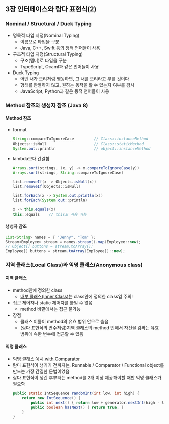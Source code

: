 ## 3장 인터페이스와 람다 표현식(2)

### Nominal / Structural / Duck Typing
* 명목적 타입 지정(Nominal Typing)
    * 이름으로 타입을 구분
    * Java, C++, Swift 등의 정적 언어들이 사용
* 구조적 타입 지정(Structural Typing)
    * 구조(멤버)로 타입을 구분
    * TypeScript, Ocaml과 같은 언어들이 사용
* Duck Typing
    * 어떤 새가 오리처럼 행동하면, 그 새를 오리라고 부를 것이다
    * 형태를 판별하지 않고, 원하는 동작을 할 수 있는지 여부를 검사
    * JavaScript, Python과 같은 동적 언어들이 사용

### Method 참조와 생성자 참조 (Java 8)
#### Method 참조
* format
    ```java
    String::compareToIgnoreCase         // Class::instanceMethod
    Objects::isNull                     // Class::staticMethod
    System.out::println                 // object::instanceMethod
    ```
* lambda보다 간결함
    ```java
    Arrays.sort(strings, (x, y) -> x.compareToIgnoreCase(y))
    Arrays.sort(strings, String::compareToIgnoreCase)

    list.removeIf(x -> Objects.isNull(x))
    list.removeIf(Objects::isNull)

    list.forEach(x -> System.out.println(x))
    list.forEach(System.out::println)

    x -> this.equals(x)
    this::equals    // this도 사용 가능
    ```
#### 생성자 참조
```java
List<String> names = { "Jenny", "Tom" };
Stream<Employee> stream = names.stream().map(Employee::new);
// Object[] buttons = stream.toArray();
Employee[] buttons = stream.toArray(Employee[]::new);
```

### 지역 클래스(Local Class)와 익명 클래스(Anonymous class)
#### 지역 클래스
* method안에 정의한 class
    * [내부 클래스(Inner Class)](chapter2.md#중첩-클래스(nested-class))는 class안에 정의한 class임 주의!
* 접근 제어자나 static 제어자를 붙일 수 없음
    * method 바깥에서는 접근 불가능
* 장점
    * 클래스 이름이 method의 유효 범위 안으로 숨음
    * (람다 표현식의 변수처럼)지역 클래스의 method 안에서 자신을 감싸는 유효 범위에 속한 변수에 접근할 수 있음
#### 익명 클래스
* [익명 클래스 예시 with Comparator](../../../practice_coding/programmers/test_kit/hash/play_list/Solution1.java)
* 람다 표현식이 생기기 전까지는, Runnable / Comparator / Functional object를 만드는 가장 간결한 문법이었음
* 람다 표현식이 생긴 후부터는 method를 2개 이상 제공해야할 때만 익명 클래스가 필요함
    ```java
    public static IntSequence randomInt(int low, int high) {
        return new IntSequence() {
            public int next() { return low + generator.nextInt(high - low + 1); }
            public boolean hasNext() { return true; }
        }
    }
    ```